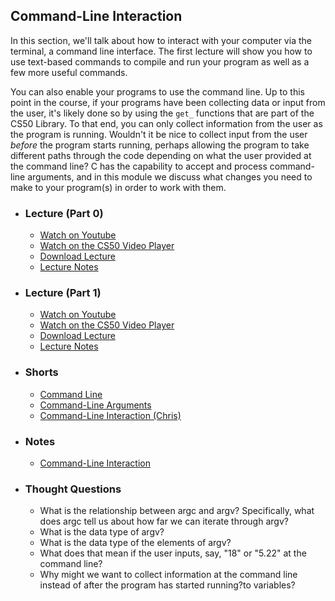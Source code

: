 ## Command-Line Interaction

In this section, we'll talk about how to interact with your computer via the terminal, a command line interface. The first lecture will show you how to use text-based commands to compile and run your program as well as a few more useful commands.

You can also enable your programs to use the command line. Up to this point in the course, if your programs have been collecting data or input from the user, it's likely done so by using the `get_` functions that are part of the CS50 Library. To that end, you can only collect information from the user as the program is running. Wouldn't it be nice to collect input from the user _before_ the program starts running, perhaps allowing the program to take different paths through the code depending on what the user provided at the command line? C has the capability to accept and process command-line arguments, and in this module we discuss what changes you need to make to your program(s) in order to work with them.

- ### Lecture (Part 0)
  - [Watch on Youtube](https://www.youtube.com/embed/EApk15pCIEA?start=1262&end=1907)
  - [Watch on the CS50 Video Player](https://video.cs50.net/2017/fall/lectures/1?t=21m2s)
  - [Download Lecture](http://cdn.cs50.net/2017/fall/lectures/1/lecture1-720p.mp4?download)
  - [Lecture Notes](https://docs.cs50.net/2017/fall/notes/1/lecture1.html#compiling)

- ### Lecture (Part 1)
  - [Watch on Youtube](https://www.youtube.com/embed/IJNPHorTqQs?start=5378&end=57157)
  - [Watch on the CS50 Video Player](https://video.cs50.net/2017/fall/lectures/2?t=1h29m38s)
  - [Download Lecture](http://cdn.cs50.net/2017/fall/lectures/2/lecture2-720p.mp4?download)
  - [Lecture Notes](https://docs.cs50.net/2017/fall/notes/2/lecture2.html#c-continued)

- ### Shorts
  - [Command Line](https://www.youtube.com/embed/BnJ013X02b8)
  - [Command-Line Arguments](https://www.youtube.com/embed/AI6Ccfno6Pk)
  - [Command-Line Interaction (Chris)](https://www.youtube.com/embed/X8PmYwnbLKM)

- ### Notes
  - [Command-Line Interaction](/assets/pdfs/unit2/command-line_interaction.pdf)

- ### Thought Questions
  - What is the relationship between argc and argv? Specifically, what does argc tell us about how far we can iterate through argv?
  - What is the data type of argv?
  - What is the data type of the elements of argv?
  - What does that mean if the user inputs, say, "18" or "5.22" at the command line?
  - Why might we want to collect information at the command line instead of after the program has started running?to variables?
